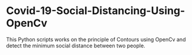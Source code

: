 # Covid-19-Social-Distancing-Using-OpenCv
This Python scripts works on the principle of Contours using OpenCv and detect the minimum social distance between two people.
